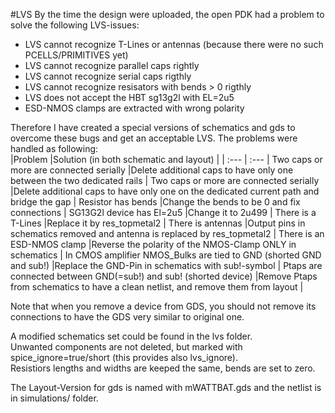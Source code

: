#LVS
By the time the design were uploaded, the open PDK had a problem to solve the following LVS-issues:  
+ LVS cannot recognize T-Lines or antennas (because there were no such PCELLS/PRIMITIVES yet)  
+ LVS cannot recognize parallel caps rightly  
+ LVS cannot recognize serial caps rigthly  
+ LVS cannot recognize resisators with bends > 0 rigthly  
+ LVS does not accept the HBT sg13g2l with EL=2u5  
+ ESD-NMOS clamps are extracted with wrong polarity

Therefore I have created a special versions of schematics and gds to overcome these bugs and get an acceptable LVS.
The problems were handled as following:  
|Problem															|Solution (in both schematic and layout)													|
| :--- 																| :--- 																						|
Two caps or more are connected serially								|Delete additional caps to have only one between the two dedicated rails					|
Two caps or more are connected serially								|Delete additional caps to have only one on the dedicated current path and bridge the gap	|
Resistor has bends													|Change the bends to be 0 and fix connections												|
SG13G2l device has El=2u5											|Change it to 2u499																			|
There is a T-Lines													|Replace it by res_topmetal2																|
There is antennas													|Output pins in schematics removed and antenna is replaced by res_topmetal2					|
There is an ESD-NMOS clamp											|Reverse the polarity of the NMOS-Clamp ONLY in schematics									|
In CMOS amplifier NMOS_Bulks are tied to GND (shorted GND and sub!)	|Replace the GND-Pin in schematics with sub!-symbol											|
Ptaps are connected between GND(=sub!) and sub!	(shorted device)	|Remove Ptaps from schematics to have a clean netlist, and remove them from layout			|  

Note that when you remove a device from GDS, you should not remove its connections to have the GDS very similar to original one.  

A modified schematics set could be found in the lvs folder.  
Unwanted components are not deleted, but marked with spice_ignore=true/short (this provides also lvs_ignore).  
Resistiors lengths and widths are keeped the same, bends are set to zero.  

The Layout-Version for gds is named with mWATTBAT.gds and the netlist is in simulations/ folder.